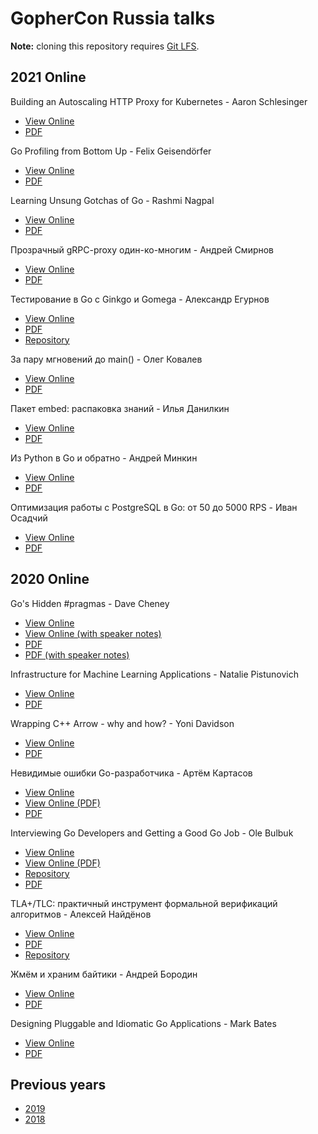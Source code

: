 # GopherCon Russia talks

**Note:** cloning this repository requires [Git LFS](https://git-lfs.github.com).

## 2021 Online

Building an Autoscaling HTTP Proxy for Kubernetes - Aaron Schlesinger
  - [View Online]()
  - [PDF]()

Go Profiling from Bottom Up - Felix Geisendörfer
  - [View Online]()
  - [PDF]()

Learning Unsung Gotchas of Go - Rashmi Nagpal
 - [View Online](https://docs.google.com/presentation/d/1jJi5hQ9LXn1U8MBIXfvykhjmCtmgyTDHxmQwzq8XefM/edit?usp=sharing)
 - [PDF]()

Прозрачный gRPC-proxy один-ко-многим - Андрей Смирнов
  - [View Online](https://speakerdeck.com/smira/transparent-grpc-gateway-in-go)
  - [PDF]()

Тестирование в Go c Ginkgo и Gomega - Александр Егурнов
  - [View Online](https://speakerdeck.com/egurnov/tiestirovaniie-v-go-s-ginkgo-and-gomega)
  - [PDF]()
  - [Repository](https://github.com/egurnov/ginkgo-talk-2021-pub)

За пару мгновений до main() - Олег Ковалев
  - [View Online](https://speakerdeck.com/olegkovalov/za-paru-mghnovienii-do-main)
  - [PDF]()

Пакет embed: распаковка знаний - Илья Данилкин
- [View Online](https://docs.google.com/presentation/d/1m9jcEQE9kUzfSbgj7kTPRsFLkaZQwjZ5NasA--ysK8w/edit#slide=id.g9061f411ee_2_1)
- [PDF]()

Из Python в Go и обратно - Андрей Минкин
- [View Online](https://docs.google.com/presentation/d/15FegvKYIDmQUjvnC74bjmxfSQbtGPdh5BVHJFyUuGeE/edit#slide=id.gcf8181c3f4_1_0)
- [PDF]()

Оптимизация работы с PostgreSQL в Go: от 50 до 5000 RPS - Иван Осадчий
  - [View Online](https://docs.google.com/presentation/d/1hnwopHPTve6Hj-i5qy32wYXLDGMLLA8imvNFGeNdQY4/edit?usp=sharing)
  - [PDF]()

## 2020 Online

Go's Hidden #pragmas - Dave Cheney
  - [View Online](https://speakerdeck.com/gopherconrussia/gos-hidden-number-pragmas-dave-cheney-934b7f6d-fac0-4f2e-a809-26f939c81795)
  - [View Online (with speaker notes)](https://speakerdeck.com/gopherconrussia/gos-hidden-number-pragmas-dave-cheney-with-speaker-notes)
  - [PDF](https://github.com/GopherConRu/talks/blob/master/2020/Go's%20Hidden%20Pragmas%20-%20Dave%20Cheney.pdf)
  - [PDF (with speaker notes)](https://github.com/GopherConRu/talks/blob/master/2020/Go's%20Hidden%20Pragmas%20-%20Dave%20Cheney%20(with%20speaker%20notes).pdf)

Infrastructure for Machine Learning Applications - Natalie Pistunovich
  - [View Online](https://speakerdeck.com/gopherconrussia/infrastructure-for-machine-learning-applications-natalie-pistunovich)
  - [PDF](https://github.com/GopherConRu/talks/blob/master/2020/Infrastructure%20for%20Machine%20Learning%20Applications%20-%20Natalie%20Pistunovich.pdf)

Wrapping C++ Arrow - why and how? - Yoni Davidson
  - [View Online](https://speakerdeck.com/gopherconrussia/wrapping-c-plus-plus-arrow-why-and-how-yoni-davidson)
  - [PDF](https://github.com/GopherConRu/talks/blob/master/2020/Wrapping%20C%2B%2B%20Arrow%20Why%20and%20How%20-%20Yoni%20Davidson.pdf)

Невидимые ошибки Go-разработчика - Артём Картасов
  - [View Online](https://docs.google.com/presentation/d/1aMH3gqRnvzLFrDXhNs3ttJZH3tKDpFhp0NOvdwIlbQA/edit)
  - [View Online (PDF)](https://speakerdeck.com/gopherconrussia/nievidimyie-oshibki-go-razrabotchika-artiom-kartasov)
  - [PDF](https://github.com/GopherConRu/talks/blob/master/2020/Invisible%20errors%20-%20Artyom%20Kartasov.pdf)

Interviewing Go Developers and Getting a Good Go Job - Ole Bulbuk
  - [View Online](https://flowdev.github.io/static/present/2020/go-job/present.html)
  - [View Online (PDF)](https://speakerdeck.com/gopherconrussia/how-to-land-a-good-go-job-ole-bulbuk)
  - [Repository](https://github.com/flowdev/present-go/tree/master/2020/go-job)
  - [PDF](https://github.com/GopherConRu/talks/blob/master/2020/How%20to%20Land%20a%20Good%20Go%20Job%20-%20Ole%20Bulbuk.pdf)

TLA+/TLC: практичный инструмент формальной верификаций алгоритмов - Алексей Найдёнов
  - [View Online](https://speakerdeck.com/gopherconrussia/tla-plus-tools-praktichnyi-instrumient-formal-noi-vierifikatsii-alghoritmov-alieksiei-naidionov)
  - [PDF](https://github.com/GopherConRu/talks/blob/master/2020/TLA%20Tools%20-%20Alexey%20Naydenov.pdf)
  - [Repository](https://github.com/growler/gophercon-russia-2020-talk)

Жмём и храним байтики - Андрей Бородин
  - [View Online](https://speakerdeck.com/gopherconrussia/zhmiom-i-khranim-baitiki-andriei-borodin)
  - [PDF](https://github.com/GopherConRu/talks/blob/master/2020/Packing%20and%20Storing%20Bytes%20-%20Andrey%20Borodin.pdf)

Designing Pluggable and Idiomatic Go Applications - Mark Bates
  - [View Online](https://speakerdeck.com/gopherconrussia/designing-pluggable-idiomatic-go-applications-mark-bates)
  - [PDF](https://github.com/GopherConRu/talks/blob/master/2020/Designing%20Pluggable%20Idiomatic%20Go%20Applications%20-%20Mark%20Bates.pdf)


## Previous years

- [2019](https://github.com/GopherConRu/talks/tree/master/2019)
- [2018](https://github.com/GopherConRu/talks/tree/master/2018)
